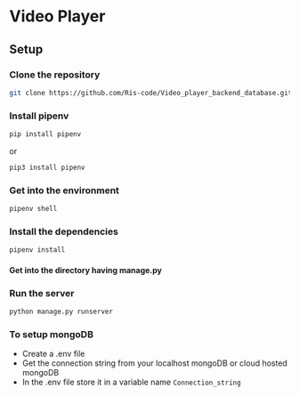 # Video Player

## Setup

### Clone the repository
```bash 
git clone https://github.com/Ris-code/Video_player_backend_database.git
```

### Install pipenv
```bash
pip install pipenv
```
or

```bash
pip3 install pipenv
```

### Get into the environment
```bash
pipenv shell
```

### Install the dependencies
```bash
pipenv install
```

#### Get into the directory having manage.py

### Run the server
```bash
python manage.py runserver
```

### To setup mongoDB

- Create a .env file
- Get the connection string from your localhost mongoDB or cloud hosted mongoDB
- In the .env file store it in a variable name ```Connection_string```

